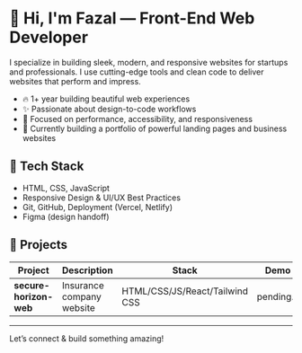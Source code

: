 # 👋 Hi, I'm Fazal — Front-End Web Developer

I specialize in building sleek, modern, and responsive websites for startups and professionals. I use cutting-edge tools and clean code to deliver websites that perform and impress.

- 🔥 1+ year building beautiful web experiences
- ✨ Passionate about design-to-code workflows
- 🚀 Focused on performance, accessibility, and responsiveness
- 🎯 Currently building a portfolio of powerful landing pages and business websites

## 🧰 Tech Stack
- HTML, CSS, JavaScript
- Responsive Design & UI/UX Best Practices
- Git, GitHub, Deployment (Vercel, Netlify)
- Figma (design handoff)

## 🧩 Projects

| Project | Description | Stack | Demo |
|--------|-------------|-------|------|
| **secure-horizon-web** | Insurance company website | HTML/CSS/JS/React/Tailwind CSS | pending...|


---

Let’s connect & build something amazing!

